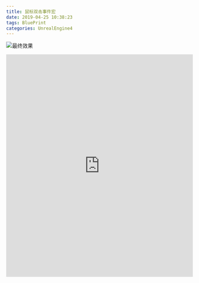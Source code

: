 ```yaml
---
title: 鼠标双击事件宏
date: 2019-04-25 10:38:23
tags: BluePrint
categories: UnrealEngine4
---
```

![最终效果](BlueImg.jpg)
<iframe frameborder="no" border="0" width="100%" height="600" src="https://blueprintue.com/render/gmt8x0ai" scrolling="no"></iframe>